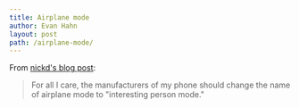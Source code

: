 ```yaml
---
title: Airplane mode
author: Evan Hahn
layout: post
path: /airplane-mode/
---
```


From [nickd's blog post](http://blog.nickd.org/2011/04/18/4730535558.html):

> For all I care, the manufacturers of my phone should change the name of airplane mode to "interesting person mode."
